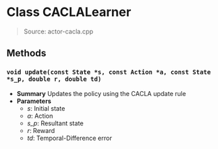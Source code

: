 # Class CACLALearner
> Source: actor-cacla.cpp
## Methods
### ``void update(const State *s, const Action *a, const State *s_p, double r, double td)``
* **Summary**
  Updates the policy using the CACLA update rule
* **Parameters**
  * _s_: Initial state
  * _a_: Action
  * _s_p_: Resultant state
  * _r_: Reward
  * _td_: Temporal-Difference error
